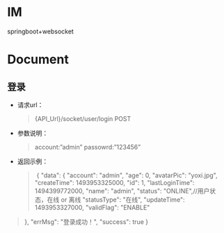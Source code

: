 # IM
springboot+websocket
# Document
## 登录
* 请求url：
  > {API_Url}/socket/user/login
  > POST
* 参数说明：
  > account:”admin”
  > passowrd:”123456”
* 返回示例：
  > <p> { "data": {
  >  "account": "admin",
  >  "age": 0,
  >  "avatarPic": "yoxi.jpg",
  >  "createTime": 1493953325000,
  >  "id": 1,
  >  "lastLoginTime": 1494399772000,
  >  "name": "admin",
  >  "status": "ONLINE",//用户状态，在线 or 离线
  >  "statusType": "在线",
  >  "updateTime": 1493953327000,
  >  "validFlag": "ENABLE"
 > },
  >"errMsg": "登录成功！",
 > "success": true
>  }
> </p>

 
